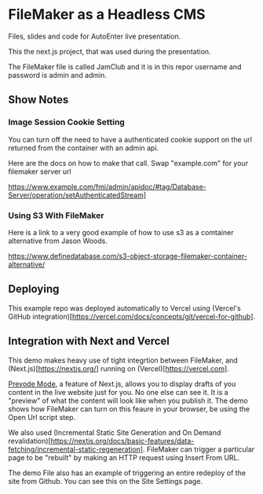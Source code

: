 # FileMaker as a Headless CMS

Files, slides and code for AutoEnter live presentation.

This the next.js project, that was used during the presentation.

The FileMaker file is called JamClub and it is in this repor
username and password is admin and admin.

## Show Notes

### Image Session Cookie Setting

You can turn off the need to have a authenticated cookie support on the url returned from the container with an admin api.

Here are the docs on how to make that call.  Swap "example.com" for your filemaker server url

https://www.example.com/fmi/admin/apidoc/#tag/Database-Server/operation/setAuthenticatedStream]

### Using S3 With FileMaker

Here is a link to a very good example of how to use s3 as a comtainer alternative from Jason Woods.

https://www.definedatabase.com/s3-object-storage-filemaker-container-alternative/

## Deploying

This example repo was deployed automatically to Vercel using (Vercel's GitHub integration)[https://vercel.com/docs/concepts/git/vercel-for-github].

## Integration with Next and Vercel

This demo makes heavy use of tight integrtion between FileMaker, and (Next.js)[https://nextjs.org/] running on (Vercel)[https://vercel.com].

[Prevode Mode](https://nextjs.org/docs/advanced-features/preview-mode), a feature of Next.js, allows you to display drafts of you content in the live website just for you. No one else can see it. It is a "preview" of what the content will look like when you publish it. The demo shows how FileMaker can turn on this feaure in your browser, be using the Open Url script step.

We also used (Incremental Static Site Generation and On Demand revalidation)[https://nextjs.org/docs/basic-features/data-fetching/incremental-static-regeneration]. FileMaker can trigger a particular page to be "rebuilt" by making an HTTP request using Insert From URL.

The demo File also has an example of triggering an entire redeploy of the site from Github. You can see this on the Site Settings page.
